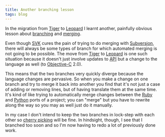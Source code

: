 ```yaml
---
title: Another branching lesson
tags: blog
---
```


In the migration from [Tiger](http://www.wincent.com/wiki/Tiger) to [Leopard](http://www.wincent.com/wiki/Leopard) I learnt another, painfully obvious lesson about [branching](http://www.wincent.com/wiki/branching) and [merging](http://www.wincent.com/wiki/merging).

Even though [SVK](http://www.wincent.com/wiki/SVK) cures the pain of trying to do merging with [Subversion](http://www.wincent.com/wiki/Subversion), there will always be some types of branch for which automated merging is not going to be possible. The move from [Tiger](http://www.wincent.com/wiki/Tiger) to [Leopard](http://www.wincent.com/wiki/Leopard) is one such situation because it doesn't just involve updates to [API](http://www.wincent.com/wiki/API) but a change to the language as well (to [Objective-C](http://www.wincent.com/wiki/Objective-C) 2.0).

This means that the two branches very quickly diverge because the language changes are pervasive. So when you make a change on one branch and try to merge it back into another you find that it's not just a case of adding or removing lines, but of having translate them at the same time. It's kind of like trying to automatically merge changes between the [Ruby](http://www.wincent.com/wiki/Ruby) and [Python](http://www.wincent.com/wiki/Python) ports of a project; you can "merge" but you have to rewrite along the way so you may as well just do it manually.

In my case I don't intend to keep the two branches in lock-step with each other so [cherry picking](http://www.wincent.com/wiki/cherry%20picking) will be fine. In hindsight, though, I see that I branched too soon and so I'm now having to redo a lot of previously done work.
